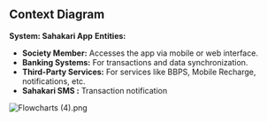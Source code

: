 ## Context Diagram
**System: Sahakari App**
 **Entities:**
- **Society Member:** Accesses the app via mobile or web interface.
- **Banking Systems:** For transactions and data synchronization.
- **Third-Party Services:** For services like BBPS, Mobile Recharge, notifications, etc.
- **Sahakari SMS :** Transaction notification


![Flowcharts (4).png](/.attachments/Flowcharts%20(4)-58acc16a-dd1e-48d4-9c91-c9d2c90bc05b.png)
